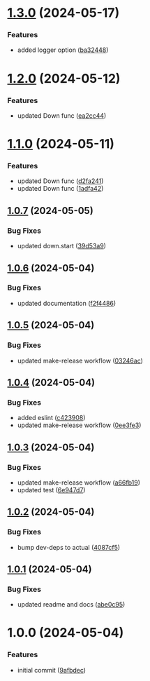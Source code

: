 # [1.3.0](https://github.com/JS-AK/pg-migration-system/compare/v1.2.0...v1.3.0) (2024-05-17)


### Features

* added logger option ([ba32448](https://github.com/JS-AK/pg-migration-system/commit/ba32448af67cb83791795aba38a8fc0d928f03f1))

# [1.2.0](https://github.com/JS-AK/pg-migration-system/compare/v1.1.0...v1.2.0) (2024-05-12)


### Features

* updated Down func ([ea2cc44](https://github.com/JS-AK/pg-migration-system/commit/ea2cc44f58172fd922acb9154c903b9b130a57c0))

# [1.1.0](https://github.com/JS-AK/pg-migration-system/compare/v1.0.7...v1.1.0) (2024-05-11)


### Features

* updated Down func ([d2fa241](https://github.com/JS-AK/pg-migration-system/commit/d2fa2412fda5ce99e019be02ac301f57df46457b))
* updated Down func ([1adfa42](https://github.com/JS-AK/pg-migration-system/commit/1adfa4208aea60ca2bd684eae10543fee75f6902))

## [1.0.7](https://github.com/JS-AK/pg-migration-system/compare/v1.0.6...v1.0.7) (2024-05-05)


### Bug Fixes

* updated down.start ([39d53a9](https://github.com/JS-AK/pg-migration-system/commit/39d53a9e8c730541cb18b2d26ca942ea1f1130d0))

## [1.0.6](https://github.com/JS-AK/pg-migration-system/compare/v1.0.5...v1.0.6) (2024-05-04)


### Bug Fixes

* updated documentation ([f2f4486](https://github.com/JS-AK/pg-migration-system/commit/f2f4486b1abcab7453a56194efa0c05e10c93a4b))

## [1.0.5](https://github.com/JS-AK/pg-migration-system/compare/v1.0.4...v1.0.5) (2024-05-04)


### Bug Fixes

* updated make-release workflow ([03246ac](https://github.com/JS-AK/pg-migration-system/commit/03246ac23175f65d8b3d58ca35c89400dccc2c1b))

## [1.0.4](https://github.com/JS-AK/pg-migration-system/compare/v1.0.3...v1.0.4) (2024-05-04)


### Bug Fixes

* added eslint ([c423908](https://github.com/JS-AK/pg-migration-system/commit/c423908541c3e125f2f05fc63b509a33bbac127b))
* updated make-release workflow ([0ee3fe3](https://github.com/JS-AK/pg-migration-system/commit/0ee3fe3c7ff872c91640977f7fef26e80c01b69b))

## [1.0.3](https://github.com/JS-AK/pg-migration-system/compare/v1.0.2...v1.0.3) (2024-05-04)


### Bug Fixes

* updated make-release workflow ([a66fb19](https://github.com/JS-AK/pg-migration-system/commit/a66fb1990234da9da7a5a67778bd79e03fd33cd6))
* updated test ([6e947d7](https://github.com/JS-AK/pg-migration-system/commit/6e947d76085f07ecd498f8d499ab2045c2996b5e))

## [1.0.2](https://github.com/JS-AK/pg-migration-system/compare/v1.0.1...v1.0.2) (2024-05-04)


### Bug Fixes

* bump dev-deps to actual ([4087cf5](https://github.com/JS-AK/pg-migration-system/commit/4087cf556a2025e09f8af9bb82d73798a288dae2))

## [1.0.1](https://github.com/JS-AK/pg-migration-system/compare/v1.0.0...v1.0.1) (2024-05-04)


### Bug Fixes

* updated readme and docs ([abe0c95](https://github.com/JS-AK/pg-migration-system/commit/abe0c95764e5656dba3b95fb2f1e540d05c0bcf6))

# 1.0.0 (2024-05-04)


### Features

* initial commit ([9afbdec](https://github.com/JS-AK/pg-migration-system/commit/9afbdecf549e62bc9708e548f9d14f0f225850f1))
